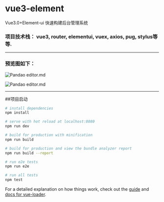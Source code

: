 # vue3-element
Vue3.0+Element-ui 快速构建后台管理系统

### 项目技术栈： vue3, router, elementui, vuex, axios, pug, stylus等等.
----
### 预览图如下：
![Pandao editor.md](https://raw.githubusercontent.com/whiskyma/vue3-elementui/master/src/assets/images/1.png "Pandao editor.md")

![Pandao editor.md](https://raw.githubusercontent.com/whiskyma/vue3-elementui/master/src/assets/images/2.png "Pandao editor.md")

----
##项目启动
``` bash
# install dependencies
npm install

# serve with hot reload at localhost:8080
npm run dev

# build for production with minification
npm run build

# build for production and view the bundle analyzer report
npm run build --report

# run e2e tests
npm run e2e

# run all tests
npm test
```

For a detailed explanation on how things work, check out the [guide](http://vuejs-templates.github.io/webpack/) and [docs for vue-loader](http://vuejs.github.io/vue-loader).
